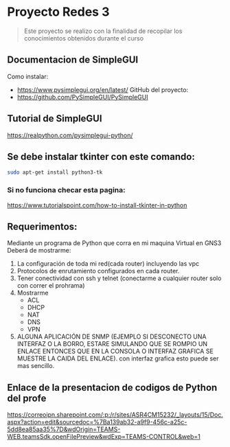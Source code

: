 # Proyecto Redes 3
> Este proyecto se realizo con la finalidad de recopilar los conocimientos obtenidos durante el curso

## Documentacion de SimpleGUI
Como instalar:
* https://www.pysimplegui.org/en/latest/
GitHub del proyecto:
* https://github.com/PySimpleGUI/PySimpleGUI

## Tutorial de SimpleGUI
https://realpython.com/pysimplegui-python/

## Se debe instalar tkinter con este comando:
```bash
sudo apt-get install python3-tk 
```
### Si no funciona checar esta pagina:
https://www.tutorialspoint.com/how-to-install-tkinter-in-python

## Requerimentos:
Mediante un programa de Python ​que corra en mi maquina Virtual  en GNS3​
Deberá de mostrarme:​
1. La configuración de toda mi red(cada router) incluyendo las vpc​
2. Protocolos de enrutamiento configurados en cada router.​
3. Tener conectividad con ssh y telnet (conectarme a cualquier router solo con correr el prohrama)​
4. Mostrarme  ​
    * ACL​
    * DHCP​
    * NAT​
    * DNS​
    * VPN​
5. ALGUNA APLICACIÓN DE SNMP (EJEMPLO SI DESCONECTO UNA INTERFAZ O LA BORRO, ESTARE SIMULANDO QUE SE ROMPIO UN 
ENLACE ENTONCES QUE EN LA CONSOLA O INTERFAZ GRAFICA SE MUESTRE LA CAIDA DEL ENLACE). con interfaz grafica esto puede ser mas sencillo.​

## Enlace de la presentacion de codigos de Python del profe
https://correoipn.sharepoint.com/:p:/r/sites/ASR4CM15232/_layouts/15/Doc.aspx?action=edit&sourcedoc=%7Ba139ab32-a9f9-456c-a25c-5dd8ea85aa35%7D&wdOrigin=TEAMS-WEB.teamsSdk.openFilePreview&wdExp=TEAMS-CONTROL&web=1